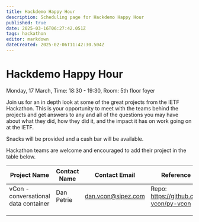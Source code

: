 ```yaml
---
title: Hackdemo Happy Hour
description: Scheduling page for Hackdemo Happy Hour
published: true
date: 2025-03-16T06:27:42.051Z
tags: hackathon
editor: markdown
dateCreated: 2025-02-06T11:42:30.504Z
---
```


# Hackdemo Happy Hour
Monday, 17 March, Time: 18:30 - 19:30, Room: 5th floor foyer

Join us for an in depth look at some of the great projects from the IETF Hackathon. This is your opportunity to meet with the teams behind the projects and get answers to any and all of the questions you may have about what they did, how they did it, and the impact it has on work going on at the IETF. 

Snacks will be provided and a cash bar will be available.

Hackathon teams are welcome and encouraged to add their project in the table below.

| Project Name  |  Contact Name |  Contact Email |  Reference Link  |
|---|---|---|---|
|vCon - conversational data container| Dan Petrie | <dan.vcon@sipez.com> |  Repo: https://github.com/py-vcon/py-vcon |
|   |   |   |   |
|   |   |   |   |
|   |   |   |   |
